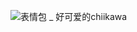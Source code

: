 ![表情包 _ 好可爱的chiikawa](https://github.com/user-attachments/assets/07165ad6-cc63-457f-8fd0-211aacbf2ef3)
